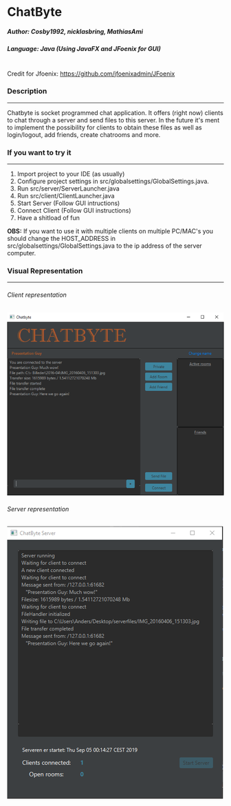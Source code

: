 # ChatByte

##### Author: Cosby1992, nicklasbring, MathiasAmi             <br>
##### Language: Java (Using JavaFX and JFoenix for GUI)       <br> <br>
Credit for Jfoenix: https://github.com/jfoenixadmin/JFoenix   <br>

### Description
---------------------------------------------------------------------------
Chatbyte is socket programmed chat application. 
It offers (right now) clients to chat through a server and send files to 
this server. In the future it's ment to implement the possibility for clients
to obtain these files as well as login/logout, add friends, create chatrooms 
and more.

### If you want to try it
---------------------------------------------------------------------------

1. Import project to your IDE (as usually)
2. Configure project settings in src/globalsettings/GlobalSettings.java.
3. Run src/server/ServerLauncher.java
4. Run src/client/ClientLauncher.java
5. Start Server (Follow GUI intructions)
6. Connect Client (Follow GUI instructions)
7. Have a shitload of fun

**OBS:** If you want to use it with multiple clients on multiple PC/MAC's 
you should change the HOST_ADDRESS in src/globalsettings/GlobalSettings.java 
to the ip address of the server computer. 


### Visual Representation
----------------------------------------------------------------------------
###### Client representation
![alt text]( https://github.com/nicklasbring/ChatByte/blob/master/src/pictures/ClientChatByte.PNG "Client Representation")

###### Server representation
![alt text]( https://github.com/nicklasbring/ChatByte/blob/master/src/pictures/ServerChatByte.PNG "Server Representation")
